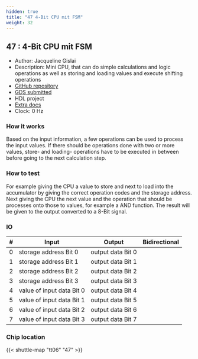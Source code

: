 ```yaml
---
hidden: true
title: "47 4-Bit CPU mit FSM"
weight: 32
---
```


## 47 : 4-Bit CPU mit FSM

* Author: Jacqueline Gislai
* Description: Mini CPU, that can do simple calculations and logic operations as well as storing and loading values and execute shifting operations
* [GitHub repository](https://github.com/jacquygis/jku-tt06-MiniCPU)
* [GDS submitted](https://github.com/jacquygis/jku-tt06-MiniCPU/actions/runs/8661828724)
* HDL project
* [Extra docs]()
* Clock: 0 Hz

<!---

This file is used to generate your project datasheet. Please fill in the information below and delete any unused
sections.

You can also include images in this folder and reference them in the markdown. Each image must be less than
512 kb in size, and the combined size of all images must be less than 1 MB.
-->


### How it works

Based on the input information, a few operations can be used to process the input values. If there should be operations done with two or more values, store- and loading- operations have to be executed in between before going to the next calculation step.

### How to test

For example giving the CPU a value to store and next to load into the accumulator by giving the correct operation codes and the storage address.
Next giving the CPU the next value and the operation that should be processes onto those to values, for example a AND function. The result will be given to the output converted to a 8-Bit signal.


### IO

| #             | Input    | Output   | Bidirectional   |
| ------------- | -------- | -------- | --------------- |
| 0 | storage address Bit 0  | output data Bit 0  |      |
| 1 | storage address Bit 1  | output data Bit 1  |      |
| 2 | storage address Bit 2  | output data Bit 2  |      |
| 3 | storage address Bit 3  | output data Bit 3  |      |
| 4 | value of input data Bit 0  | output data Bit 4  |      |
| 5 | value of input data Bit 1  | output data Bit 5  |      |
| 6 | value of input data Bit 2  | output data Bit 6  |      |
| 7 | value of input data Bit 3  | output data Bit 7  |      |


### Chip location

{{< shuttle-map "tt06" "47" >}}
